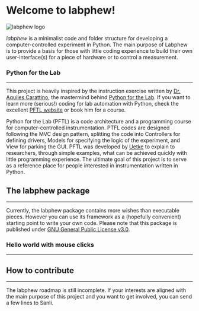 
# Welcome to labphew!

![labphew logo](https://www.dropbox.com/s/3o1rp254f13myla/labphew_logo.png?dl=0)

*labphew* is a minimalist code and folder structure for developing a computer-controlled experiment in Python. The main purpose of Labphew is to provide a basis for those with little coding experience to build their own user-interface(s) for a piece of hardware or to control a measurement. 

### Python for the Lab
-------------
This project is heavily inspired by the instruction exercise written by [Dr. Aquiles Carattino](https://www.uetke.com), the mastermind behind [Python for the Lab](https://www.pythonforthelab.com/). If you want to learn more (serious!) coding for lab automation with Python, check the excellent [PFTL website](https://www.pythonforthelab.com/) or book him for a course.

Python for the Lab (PFTL) is a code architecture and a programming course for computer-controlled instrumentation. PTFL codes are designed following the MVC design pattern, splitting the code into Controllers for defining drivers, Models for specifying the logic of the experiment, and View for parking the GUI.
PFTL was developed by [Uetke](https://www.uetke.com) to explain to researchers, through simple examples, what can be achieved quickly with little programming experience. The ultimate goal of this project is to serve as a reference place for people interested in instrumentation written in Python.

## The labphew package
---------------------
Currently, the labphew package contains more wishes than executable pieces. However you can use its framework as a (hopefully convenient) starting point to write your own code. Please note that this package is published under [GNU General Public License v3.0](https://choosealicense.com/licenses/gpl-3.0/).

### Hello world with mouse clicks
---------------------------------

## How to contribute
--------------------
The labphew roadmap is still incomplete. If your interests are aligned with the main purpose of this project and you want to get involved, you can send a few lines to Sanli.

